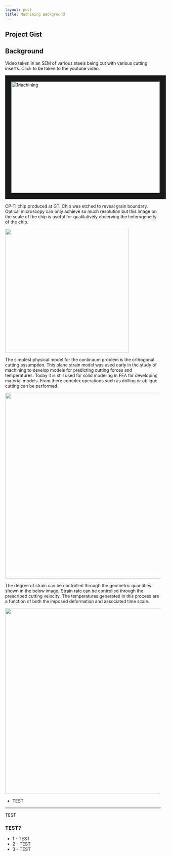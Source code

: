```yaml
---
layout: post
title: Machining Background
---
```


## Project Gist

## Background

Video taken in an SEM of various steels being cut with various cutting inserts. Click to be taken to the youtube video.

<a href="https://www.youtube.com/watch?v=mRuSYQ5Npek&list=UUEEF2Y1AykbUkp0LEk7IV4A
" target="_blank"><img src="https://i.ytimg.com/vi_webp/mRuSYQ5Npek/default.webp" 
alt="Machining" width="480" height="360" border="20" /></a>

CP-Ti chip produced at GT. Chip was etched to reveal grain boundary. Optical microscopy can only achieve so much resolution but this image on the scale of the chip is useful for qualitatively observing the heterogeneity of the chip.

<img src="https://cloud.githubusercontent.com/assets/8506440/4046230/7f349848-2d30-11e4-9fc3-c93d24843015.jpg" width="400px" />

The simplest physical model for the continuum problem is the orthogonal cutting assumption. This plane strain model was used early in the study of machining to develop models for predicting cutting forces and temperatures. Today it is still used for solid modeling in FEA for developing material models. From there complex operations such as drilling or oblique cutting can be performed.

<img src="http://engineeronadisk.com/notes_manufact/images/cutting3.gif" width="600px" />

The degree of strain can be controlled through the geometric quantities shown in the below image. Strain rate can be controlled through the prescribed cutting velocity. The temperatures generated in this process are a function of both the imposed deformation and associated time scale.

<img src="http://engineeronadisk.com/V2/notes_manufacturing/engineeronadisk-19.gif" width="600px" />




* TEST

-----

TEST

### TEST?

* 1 - TEST
* 2 - TEST
* 3 - TEST
